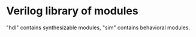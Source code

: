 # Verilog library of modules

"hdl" contains synthesizable modules, "sim" contains behavioral modules.